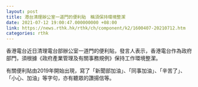 ```yaml
---
layout: post
title: 港台清理辦公室一道門的便利貼　稱須保持環境整潔
date: 2021-07-12 19:00:47.000000000 +08:00
link: https://news.rthk.hk/rthk/ch/component/k2/1600407-20210712.htm
categories: rthk
---
```


香港電台近日清理電台部辦公室一道門的便利貼，發言人表示，香港電台作為政府部門，須根據《政府產業管理及有關事務規例》保持工作環境整潔。

有關便利貼由2019年開始出現，寫了「新聞部加油」、「同事加油」、「辛苦了」、「小心、加油」等字句，亦有聽眾的讚揚信等。
